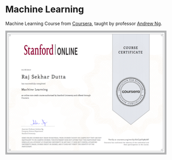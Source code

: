 # Machine Learning

Machine Learning Course from [Coursera](https://www.coursera.org/learn/machine-learning), taught by professor [Andrew Ng](https://www.coursera.org/instructor/andrewng).

![Certificate](https://github.com/rzskhr/MachineLearning/blob/master/Machine-Learning-Cousera/Coursera%20machine%20Learning%20-%20Certificate.png)

